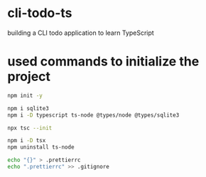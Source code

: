 # cli-todo-ts

building a CLI todo application to learn TypeScript

# used commands to initialize the project

```bash
npm init -y

npm i sqlite3
npm i -D typescript ts-node @types/node @types/sqlite3

npx tsc --init

npm i -D tsx
npm uninstall ts-node

echo "{}" > .prettierrc
echo ".prettierrc" >> .gitignore
```
